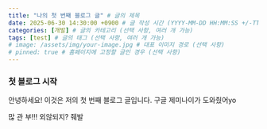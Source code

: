 ```yaml
---
title: "나의 첫 번째 블로그 글" # 글의 제목
date: 2025-06-30 14:30:00 +0900 # 글 작성 시간 (YYYY-MM-DD HH:MM:SS +/-TTTT)
categories: [개발] # 글의 카테고리 (선택 사항, 여러 개 가능)
tags: [test] # 글의 태그 (선택 사항, 여러 개 가능)
# image: /assets/img/your-image.jpg # 대표 이미지 경로 (선택 사항)
# pinned: true # 홈페이지에 고정할 글인 경우 (선택 사항)
---
```


### 첫 블로그 시작
안녕하세요! 이것은 저의 첫 번째 블로그 글입니다.
구글 제미나이가 도와줬어yo

많 관 부!!! 외않되지? 줴발
